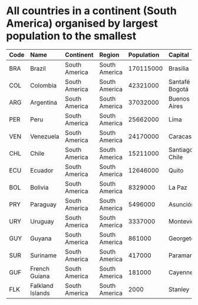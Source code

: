 # All countries in a continent (South America) organised by largest population to the smallest

| Code | Name | Continent | Region | Population | Capital |
| :--- | :--- | :--- | :--- | :--- | :--- |
|BRA|Brazil|South America|South America|170115000|Brasília|
|COL|Colombia|South America|South America|42321000|Santafé de Bogotá|
|ARG|Argentina|South America|South America|37032000|Buenos Aires|
|PER|Peru|South America|South America|25662000|Lima|
|VEN|Venezuela|South America|South America|24170000|Caracas|
|CHL|Chile|South America|South America|15211000|Santiago de Chile|
|ECU|Ecuador|South America|South America|12646000|Quito|
|BOL|Bolivia|South America|South America|8329000|La Paz|
|PRY|Paraguay|South America|South America|5496000|Asunción|
|URY|Uruguay|South America|South America|3337000|Montevideo|
|GUY|Guyana|South America|South America|861000|Georgetown|
|SUR|Suriname|South America|South America|417000|Paramaribo|
|GUF|French Guiana|South America|South America|181000|Cayenne|
|FLK|Falkland Islands|South America|South America|2000|Stanley|
